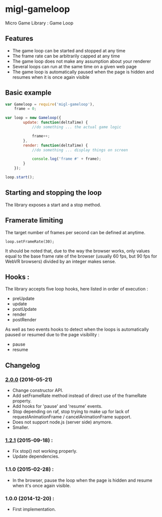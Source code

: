 # migl-gameloop

Micro Game Library : Game Loop

## Features

 * The game loop can be started and stopped at any time
 * The frame rate can be arbitrarily capped at any time
 * The game loop does not make any assumption about your renderer
 * Several loops can run at the same time on a given web page
 * The game loop is automatically paused when the page is hidden and resumes when it is once again visible

## Basic example

```js
var Gameloop = require('migl-gameloop'),
    frame = 0;

var loop = new Gameloop({
        update: function(deltaTime) {
            //do something ... the actual game logic

            frame++;
        },
        render: function(deltaTime) {
            //do something ... display things on screen

            console.log('frame #' + frame);
        }
    });

loop.start();
```

## Starting and stopping the loop

The library exposes a start and a stop method.

## Framerate limiting

The target number of frames per second can be defined at anytime.

```
loop.setFrameRate(30);
```

It should be noted that, due to the way the browser works, only values equal to the base frame rate of the browser (usually 60 fps, but 90 fps for WebVR browsers) divided by an integer makes sense.

## Hooks :

The library accepts five loop hooks, here listed in order of execution :

 * preUpdate
 * update
 * postUpdate
 * render
 * postRender

As well as two events hooks to detect when the loops is automatically paused or resumed due to the page visibility :

 * pause
 * resume

## Changelog

### [2.0.0](https://github.com/kchapelier/migl-gameloop/tree/2.0.0) (2016-05-21)

 * Change constructor API.
 * Add setFrameRate method instead of direct use of the frameRate property.
 * Add hooks for 'pause' and 'resume' events.
 * Stop depending on raf, stop trying to make up for lack of requestAnimationFrame / cancelAnimationFrame support.
 * Does not support node.js (server side) anymore.
 * Smaller.

### [1.2.1](https://github.com/kchapelier/migl-gameloop/tree/1.2.1) (2015-09-18) :

 * Fix stop() not working properly.
 * Update dependencies.

### 1.1.0 (2015-02-28) :

 * In the browser, pause the loop when the page is hidden and resume when it's once again visible.

### 1.0.0 (2014-12-20) :

 * First implementation.
